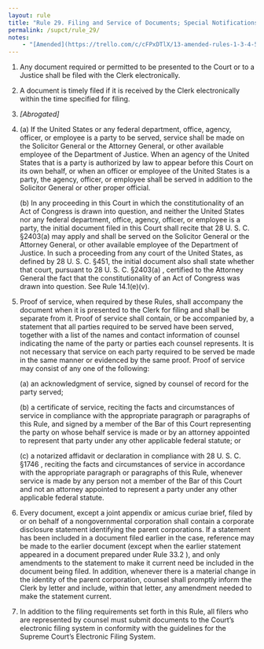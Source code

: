 ```yaml
---
layout: rule
title: "Rule 29. Filing and Service of Documents; Special Notifications; Corporate Disclosure Statement"
permalink: /supct/rule_29/
notes:
    - "[Amended](https://trello.com/c/cFPxDTlX/13-amended-rules-1-3-4-5-6-7-15-25-26-27-29-32-33-34-35-38-39-43) on June 13th, 2025, to take effect on June 28th, 2025."
---
```


1. Any document required or permitted to be presented to the Court or to a Justice shall be filed with the Clerk electronically.


2. A document is timely filed if it is received by the Clerk electronically within the time specified for filing.


3. *[Abrogated]*


4. (a) If the United States or any federal department, office, agency, officer, or employee is a party to be served, service shall be made on the Solicitor General or the Attorney General, or other available employee of the Department of Justice. When an agency of the United States that is a party is authorized by law to appear before this Court on its own behalf, or when an officer or employee of the United States is a party, the agency, officer, or employee shall be served in addition to the Solicitor General or other proper official.


    (b) In any proceeding in this Court in which the constitutionality of an Act of Congress is drawn into question, and neither the United States nor any federal department, office, agency, officer, or employee is a party, the initial document filed in this Court shall recite that 28 U. S. C. §2403(a) may apply and shall be served on the Solicitor General or the Attorney General, or other available employee of the Department of Justice. In such a proceeding from any court of the United States, as defined by 28 U. S. C. §451, the initial document also shall state whether that court, pursuant to 28 U. S. C. §2403(a) , certified to the Attorney General the fact that the constitutionality of an Act of Congress was drawn into question. See Rule 14.1(e)(v).


5. Proof of service, when required by these Rules, shall accompany the document when it is presented to the Clerk for filing and shall be separate from it. Proof of service shall contain, or be accompanied by, a statement that all parties required to be served have been served, together with a list of the names and contact information of counsel indicating the name of the party or parties each counsel represents. It is not necessary that service on each party required to be served be made in the same manner or evidenced by the same proof. Proof of service may consist of any one of the following:


    (a) an acknowledgment of service, signed by counsel of record for the party served;


    (b) a certificate of service, reciting the facts and circumstances of service in compliance with the appropriate paragraph or paragraphs of this Rule, and signed by a member of the Bar of this Court representing the party on whose behalf service is made or by an attorney appointed to represent that party under any other applicable federal statute; or


    (c) a notarized affidavit or declaration in compliance with 28 U. S. C. §1746 , reciting the facts and circumstances of service in accordance with the appropriate paragraph or paragraphs of this Rule, whenever service is made by any person not a member of the Bar of this Court and not an attorney appointed to represent a party under any other applicable federal statute.


6. Every document, except a joint appendix or amicus curiae brief, filed by or on behalf of a nongovernmental corporation shall contain a corporate disclosure statement identifying the parent corporations. If a statement has been included in a document filed earlier in the case, reference may be made to the earlier document (except when the earlier statement appeared in a document prepared under Rule 33.2 ), and only amendments to the statement to make it current need be included in the document being filed. In addition, whenever there is a material change in the identity of the parent corporation, counsel shall promptly inform the Clerk by letter and include, within that letter, any amendment needed to make the statement current.


7. In addition to the filing requirements set forth in this Rule, all filers who are represented by counsel must submit documents to the Court’s electronic filing system in conform­ity with the guidelines for the Supreme Court’s Electronic Filing System.